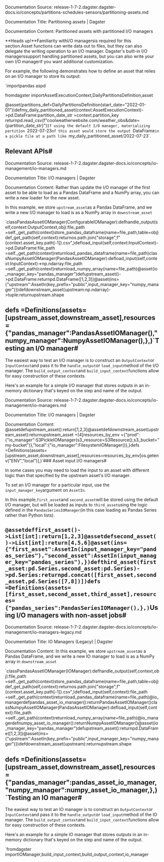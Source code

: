 Documentation Source:
release-1-7-2.dagster.dagster-docs.io/concepts/partitions-schedules-sensors/partitioning-assets.md

Documentation Title:
Partitioning assets | Dagster

Documentation Content:
Partitioned assets with partitioned I/O managers

**Heads up!**Familiarity withI/O managersis required for this section.Asset functions can write data out to files, but they can also delegate the writing operation to an I/O manager. Dagster's built-in I/O managerssupport handling partitioned assets, but you can also write your own I/O managerif you want additional customization.

For example, the following demonstrates how to define an asset that relies on an I/O manager to store its output:

`importpandas aspd

fromdagster importAssetExecutionContext,DailyPartitionsDefinition,asset


@asset(partitions_def=DailyPartitionsDefinition(start_date="2022-01-01"))defmy_daily_partitioned_asset(context:AssetExecutionContext)->pd.DataFrame:partition_date_str =context.partition_key
 returnpd.read_csv(f"coolweatherwebsite.com/weather_obs&date={partition_date_str}")`If using the default I/O manager, materializing partition `2022-07-23`of this asset would store the output `DataFrame`in a pickle file at a path like `my_daily_partitioned_asset/2022-07-23`.

Relevant APIs#
--------------



Documentation Source:
release-1-7-2.dagster.dagster-docs.io/concepts/io-management/io-managers.md

Documentation Title:
I/O managers | Dagster

Documentation Content:
Rather than update the I/O manager of the first asset to be able to load as a Pandas DataFrame and a NumPy array, you can write a new loader for the new asset.

In this example, we store `upstream_asset`as a Pandas DataFrame, and we write a new I/O manager to load is as a NumPy array in `downstream_asset`

`classPandasAssetIOManager(ConfigurableIOManager):defhandle_output(self,context:OutputContext,obj):file_path =self._get_path(context)store_pandas_dataframe(name=file_path,table=obj)def_get_path(self,context):returnos.path.join("storage",f"{context.asset_key.path[-1]}.csv",)defload_input(self,context:InputContext)->pd.DataFrame:file_path =self._get_path(context)returnload_pandas_dataframe(name=file_path)classNumpyAssetIOManager(PandasAssetIOManager):defload_input(self,context:InputContext)->np.ndarray:file_path =self._get_path(context)returnload_numpy_array(name=file_path)@asset(io_manager_key="pandas_manager")defupstream_asset()->pd.DataFrame:returnpd.DataFrame([1,2,3])@asset(ins={"upstream":AssetIn(key_prefix="public",input_manager_key="numpy_manager")})defdownstream_asset(upstream:np.ndarray)->tuple:returnupstream.shape


defs =Definitions(assets=[upstream_asset,downstream_asset],resources={"pandas_manager":PandasAssetIOManager(),"numpy_manager":NumpyAssetIOManager(),},)`Testing an I/O manager#
-----------------------

The easiest way to test an I/O manager is to construct an `OutputContext`or `InputContext`and pass it to the `handle_output`or `load_input`method of the I/O manager. The `build_output_context`and `build_input_context`functions allow for easy construction of these contexts.

Here's an example for a simple I/O manager that stores outputs in an in-memory dictionary that's keyed on the step and name of the output.



Documentation Source:
release-1-7-2.dagster.dagster-docs.io/concepts/io-management/io-managers.md

Documentation Title:
I/O managers | Dagster

Documentation Content:
@assetdefupstream_asset():return[1,2,3]@assetdefdownstream_asset(upstream_asset):returnupstream_asset +[4]resources_by_env ={"prod":{"io_manager":S3PickleIOManager(s3_resource=S3Resource(),s3_bucket="my-bucket")},"local":{"io_manager":FilesystemIOManager()},}defs =Definitions(assets=[upstream_asset,downstream_asset],resources=resources_by_env[os.getenv("ENV","local")],)`### Asset input I/O managers#

In some cases you may need to load the input to an asset with different logic than that specified by the upstream asset's I/O manager.

To set an I/O manager for a particular input, use the `input_manager_key`argument on `AssetIn`.

In this example,`first_asset`and `second_asset`will be stored using the default I/O manager, but will be loaded as inputs to `third_asset`using the logic defined in the `PandasSeriesIOManager`(in this case loading as Pandas Series rather than Python lists).

`@assetdeffirst_asset()->List[int]:return[1,2,3]@assetdefsecond_asset()->List[int]:return[4,5,6]@asset(ins={"first_asset":AssetIn(input_manager_key="pandas_series"),"second_asset":AssetIn(input_manager_key="pandas_series"),})defthird_asset(first_asset:pd.Series,second_asset:pd.Series)->pd.Series:returnpd.concat([first_asset,second_asset,pd.Series([7,8])])defs =Definitions(assets=[first_asset,second_asset,third_asset],resources={"pandas_series":PandasSeriesIOManager(),},)`Using I/O managers with non-asset jobs#
---------------------------------------



Documentation Source:
release-1-7-2.dagster.dagster-docs.io/concepts/io-management/io-managers-legacy.md

Documentation Title:
IO Managers (Legacy) | Dagster

Documentation Content:
In this example, we store `upstream_asset`as a Pandas DataFrame, and we write a new IO manager to load is as a NumPy array in `downstream_asset`

`classPandasAssetIOManager(IOManager):defhandle_output(self,context,obj):file_path =self._get_path(context)store_pandas_dataframe(name=file_path,table=obj)def_get_path(self,context):returnos.path.join("storage",f"{context.asset_key.path[-1]}.csv",)defload_input(self,context):file_path =self._get_path(context)returnload_pandas_dataframe(name=file_path)@io_managerdefpandas_asset_io_manager():returnPandasAssetIOManager()classNumpyAssetIOManager(PandasAssetIOManager):defload_input(self,context):file_path =self._get_path(context)returnload_numpy_array(name=file_path)@io_managerdefnumpy_asset_io_manager():returnNumpyAssetIOManager()@asset(io_manager_key="pandas_manager")defupstream_asset():returnpd.DataFrame([1,2,3])@asset(ins={"upstream":AssetIn(key_prefix="public",input_manager_key="numpy_manager")})defdownstream_asset(upstream):returnupstream.shape


defs =Definitions(assets=[upstream_asset,downstream_asset],resources={"pandas_manager":pandas_asset_io_manager,"numpy_manager":numpy_asset_io_manager,},)`Testing an IO manager#
----------------------

The easiest way to test an IO manager is to construct an `OutputContext`or `InputContext`and pass it to the `handle_output`or `load_input`method of the IO manager. The `build_output_context`and `build_input_context`functions allow for easy construction of these contexts.

Here's an example for a simple IO manager that stores outputs in an in-memory dictionary that's keyed on the step and name of the output.

`fromdagster importIOManager,build_input_context,build_output_context,io_manager



